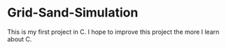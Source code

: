 # Grid-Sand-Simulation

This is my first project in C.
I hope to improve this project the more I learn about C.
